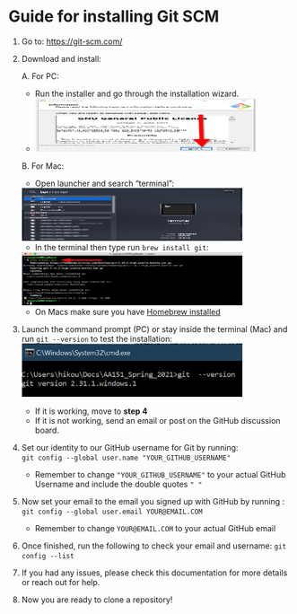 # Guide for installing Git SCM

1.  Go to: <https://git-scm.com/>

1.  Download and install:

    A.  For PC:
    -  Run the installer and go through the installation wizard. 
    -  <img src="media\gitInstall.png" style="width:4.09743in;height:0.98616in" />

    B.  For Mac:
    - Open launcher and search “terminal”:
    <img src="media\gitcsm_mac_terminal.jpg" style="width:4.09743in;height:0.98616in" />

    - In the terminal then type run `brew install git`:
    <img src="media\terminalup.png" style="width:4.09743in;height:0.98616in" />
    
    - On Macs make sure you have [Homebrew installed](https://brew.sh/)

2.  Launch the command prompt (PC) or stay inside the terminal (Mac) and run `git --version` to test the installation: 
    <img src="media\image5.png" style="width:4.09743in;height:0.98616in" />
     - If it is working, move to **step 4**
     - If it is not working, send an email or post on the GitHub discussion board.

<!-- -->

4.  Set our identity to our GitHub username for Git by running:  
    `git config --global user.name "YOUR_GITHUB_USERNAME"`
    - Remember to change `"YOUR_GITHUB_USERNAME"` to your actual GitHub Username and include the double quotes `" "`

5.  Now set your email to the email you signed up with GitHub by running :
`git config --global user.email YOUR@EMAIL.COM`
    - Remember to change `YOUR@EMAIL.COM` to your actual GitHub email

<!-- -->

6.  Once finished, run the following to check your email and username:
`git config --list`

7.  If you had any issues, please check this documentation for more
    details or reach out for help.

8.  Now you are ready to clone a repository!
